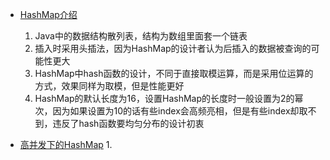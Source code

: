 - [HashMap介绍](https://mp.weixin.qq.com/s?__biz=MzIxMjE5MTE1Nw==&mid=2653191907&idx=1&sn=876860c5a9a6710ead5dd8de37403ffc&chksm=8c990c39bbee852f71c9dfc587fd70d10b0eab1cca17123c0a68bf1e16d46d71717712b91509&scene=21#wechat_redirect)
  1. Java中的数据结构散列表，结构为数组里面套一个链表
  2. 插入时采用头插法，因为HashMap的设计者认为后插入的数据被查询的可能性更大
  3. HashMap中hash函数的设计，不同于直接取模运算，而是采用位运算的方式，效果同样为取模，但是性能更好
  4. HashMap的默认长度为16，设置HashMap的长度时一般设置为2的幂次，因为如果设置为10的话有些index会高频亮相，但是有些index却取不到，违反了hash函数要均匀分布的设计初衷
  
- [高并发下的HashMap](https://mp.weixin.qq.com/s?__biz=MzIxMjE5MTE1Nw==&mid=2653192000&idx=1&sn=118cee6d1c67e7b8e4f762af3e61643e&chksm=8c990d9abbee848c739aeaf25893ae4382eca90642f65fc9b8eb76d58d6e7adebe65da03f80d&scene=21#wechat_redirect)
  1. 